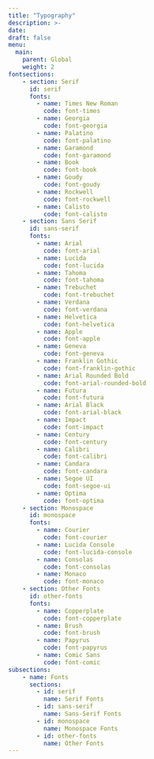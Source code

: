 ```yaml
---
title: "Typography"
description: >-
date: 
draft: false
menu:
  main:
    parent: Global
    weight: 2
fontsections:
    - section: Serif
      id: serif  
      fonts:
        - name: Times New Roman
          code: font-times
        - name: Georgia
          code: font-georgia
        - name: Palatino
          code: font-palatino
        - name: Garamond
          code: font-garamond       
        - name: Book
          code: font-book
        - name: Goudy
          code: font-goudy
        - name: Rockwell
          code: font-rockwell
        - name: Calisto
          code: font-calisto
    - section: Sans Serif
      id: sans-serif  
      fonts:
        - name: Arial
          code: font-arial
        - name: Lucida
          code: font-lucida
        - name: Tahoma
          code: font-tahoma
        - name: Trebuchet
          code: font-trebuchet
        - name: Verdana
          code: font-verdana
        - name: Helvetica
          code: font-helvetica
        - name: Apple
          code: font-apple
        - name: Geneva
          code: font-geneva
        - name: Franklin Gothic
          code: font-franklin-gothic
        - name: Arial Rounded Bold
          code: font-arial-rounded-bold
        - name: Futura
          code: font-futura
        - name: Arial Black
          code: font-arial-black
        - name: Impact
          code: font-impact
        - name: Century
          code: font-century
        - name: Calibri
          code: font-calibri
        - name: Candara
          code: font-candara
        - name: Segoe UI
          code: font-segoe-ui
        - name: Optima
          code: font-optima
    - section: Monospace
      id: monospace  
      fonts:
        - name: Courier
          code: font-courier
        - name: Lucida Console
          code: font-lucida-console
        - name: Consolas
          code: font-consolas
        - name: Monaco
          code: font-monaco
    - section: Other Fonts
      id: other-fonts  
      fonts:
        - name: Copperplate
          code: font-copperplate
        - name: Brush
          code: font-brush
        - name: Papyrus
          code: font-papyrus
        - name: Comic Sans
          code: font-comic
subsections: 
    - name: Fonts
      sections: 
        - id: serif
          name: Serif Fonts
        - id: sans-serif
          name: Sans-Serif Fonts
        - id: monospace
          name: Monospace Fonts
        - id: other-fonts
          name: Other Fonts
---
```

